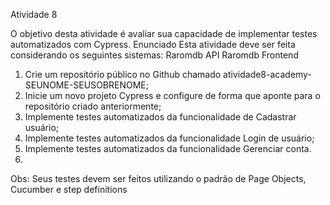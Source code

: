  Atividade 8
 
 O objetivo desta atividade é avaliar sua capacidade de implementar testes automatizados com Cypress.
 Enunciado
 Esta atividade deve ser feita considerando os seguintes sistemas:
 Raromdb API
 Raromdb Frontend
 
 1. Crie um repositório público no Github chamado atividade8-academy-SEUNOME-SEUSOBRENOME;
 2. Inicie um novo projeto Cypress e configure de forma que aponte para o repositório criado
 anteriormente;
 3. Implemente testes automatizados da funcionalidade de Cadastrar usuário;
 4. Implemente testes automatizados da funcionalidade Login de usuário;
 5. Implemente testes automatizados da funcionalidade Gerenciar conta.
 6. 
 Obs: Seus testes devem ser feitos utilizando o padrão de Page Objects, Cucumber e step definitions
